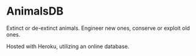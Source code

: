 # AnimalsDB
Extinct or de-extinct animals. Engineer new ones, conserve or exploit old ones.

Hosted with Heroku, utilizing an online database.
